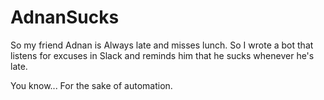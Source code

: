 # AdnanSucks

So my friend Adnan is Always late and misses lunch. So I wrote a bot that listens for excuses in Slack and reminds him that he sucks whenever he's late.

You know... For the sake of automation.

